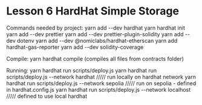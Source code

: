 # Lesson 6 HardHat Simple Storage

Commands needed by project:
yarn add --dev hardhat
yarn hardhat init
yarn add --dev prettier 
yarn add --dev prettier-plugin-solidity
yarn add --dev dotenv
yarn add --dev @nomiclabs/hardhat-etherscan
yarn add hardhat-gas-reporter
yarn add --dev solidity-coverage

Compile:
yarn hardhat compile (compiles all files from contracts folder)

Running:
yarn hardhat run scripts/deploy.js
yarn hardhat run scripts/deploy.js --network hardhat ///// run locally on hardhat network
yarn hardhat run scripts/deploy.js --network sepolia ///// run on sepolia - defined in hardhat.config.js
yarn hardhat run scripts/deploy.js --network localhost ///// defined to use local hardhat



